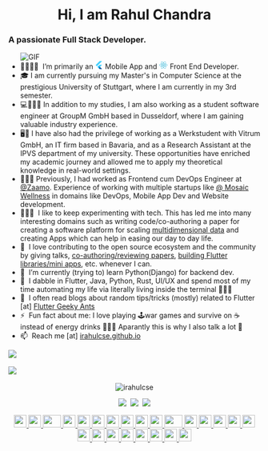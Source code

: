 <h1 align="center">Hi, I am Rahul Chandra
</h1>
<h3 align="left">A passionate Full Stack Developer. 
</h3>

<img align="right" alt="GIF" src="https://media.giphy.com/media/836HiJc7pgzy8iNXCn/giphy.gif" width="480px"/>

- 👨‍🎓🚀📝  &nbsp;I’m primarily an <img src="https://github.com/irahulcse/irahulcse/blob/master/assets/flutterio-icon.svg" height=16 /> Mobile App and <img src="https://github.com/irahulcse/irahulcse/blob/master/assets/react.svg" height=16 /> Front End Developer. 
- 🎓 I am currently pursuing my Master's in Computer Science at the prestigious University of Stuttgart, where I am currently in my 3rd semester. 
- 💻🔬👨‍💻 In addition to my studies, I am also working as a student software engineer at GroupM GmbH based in  Dusseldorf, where I am gaining valuable industry experience.
-  🖥️💼 I have also had the privilege of working as a Werkstudent with Vitrum GmbH, an IT firm based in Bavaria, and as a Research Assistant at the IPVS department of my university. These opportunities have enriched my academic journey and allowed me to apply my theoretical knowledge in real-world settings.
- 👨🏻‍💻 Previously, I had worked as Frontend cum DevOps Engineer at [@Zaamo](https://www.zaamo.co/). Experience of working with multiple startups like [@ Mosaic Wellness](https://www.mosaicwellness.in/) in domains like DevOps, Mobile App Dev and Website development.
- 👨🏻‍🔬  &nbsp;I like to keep experimenting with tech. This has led me into many interesting domains such as writing code/co-authoring a paper for creating a software platform for scaling [multidimensional data](https://joss.theoj.org/papers/10.21105/joss.02006) and creating Apps which can help in easing our day to day life.
- 🤗  &nbsp;I love contributing to the open source ecosystem and the community by giving talks, [co-authoring/reviewing papers](https://joss.theoj.org/papers/10.21105/joss.02006), [building Flutter libraries/mini apps](https://github.com/irahulcse/A-Complete-Guide-To-Flutter), etc. whenever I can.
- 🌱  &nbsp;I’m currently (trying to) learn Python(Django) for backend dev.
- 💬  &nbsp;I dabble in Flutter, Java, Python, Rust, UI/UX and spend most of my time automating my life via literally living inside the terminal 🤷🏻‍♂️
- 📝  &nbsp;I often read blogs about random tips/tricks (mostly) related to Flutter [at] [Flutter Geeky Ants](https://blog.geekyants.com/flutter/home?gi=7972c64db096)
- ⚡️  &nbsp;Fun fact about me: I love playing 🕹war games and survive on ☕️ instead of energy drinks 🙇🏻‍♂️ Aparantly this is why I also talk a lot 🤔
- 📫  &nbsp;Reach me [at] [irahulcse.github.io](https://irahulcse.github.io)

<a href="https://github.com/antonkomarev/github-profile-views-counter">
    <img src="https://komarev.com/ghpvc/?username=irahulcse&style=for-the-badge">
</a>

[Ÿ HŸPE]: https://yhype.me
[GitHub Profile Views Counter]: https://github.com/antonkomarev/github-profile-views-counter

![](https://hit.yhype.me/github/profile?user_id=1849174)
<!-- <p align="center"><img src="http://sachinchopra.codes/DeviCon/icons/react/react-original-wordmark.svg" alt="react" width="40" height="40"/> <img src="http://sachinchopra.codes/DeviCon/icons/angularjs/angularjs-original.svg" alt="angularjs" width="40" height="40"/> <img src="http://sachinchopra.codes/DeviCon/icons/bootstrap/bootstrap-plain.svg" alt="bootstrap" width="40" height="40"/> <img src="http://sachinchopra.codes/DeviCon/icons/django/django-original.svg" alt="django" width="40" height="40"/> <img src="http://sachinchopra.codes/DeviCon/icons/docker/docker-original-wordmark.svg" alt="docker" width="40" height="40"/> <img src="http://sachinchopra.codes/DeviCon/icons/html5/html5-original-wordmark.svg" alt="html5" width="40" height="40"/> <img src="http://sachinchopra.codes/DeviCon/icons/java/java-original-wordmark.svg" alt="java" width="40" height="40"/> <img src="http://sachinchopra.codes/DeviCon/icons/javascript/javascript-original.svg" alt="javascript" width="40" height="40"/> <img src="http://sachinchopra.codes/DeviCon/icons/mongodb/mongodb-original-wordmark.svg" alt="mongodb" width="40" height="40"/> <img src="http://sachinchopra.codes/DeviCon/icons/mysql/mysql-original-wordmark.svg" alt="mysql" width="40" height="40"/> <img src="http://sachinchopra.codes/DeviCon/icons/ruby/ruby-original-wordmark.svg" alt="ruby" width="40" height="40"/> <img src="http://sachinchopra.codes/DeviCon/icons/nodejs/nodejs-original-wordmark.svg" alt="nodejs" width="40" height="40"/> <img src="http://sachinchopra.codes/DeviCon/icons/python/python-original-wordmark.svg" alt="python" width="40" height="40"/><img src="http://sachinchopra.codes/DeviCon/icons/nginx/nginx-original.svg" alt="nginx" width="40" height="40"/></p><p align="center"> -->

<p align="center"><img src="https://github-readme-stats.vercel.app/api?username=irahulcse&show_icons=true" alt="irahulcse" /> </p>
<p align="center">
<a href="https://twitter.com/1rahulchandra1"><img height="29" src="https://github.com/sbis04/sbis04/raw/master/images/twitter_ic.png"></a>&nbsp;
<a href="https://www.linkedin.com/in/rahul-chandra-a8371b11b/"><img height="29" src="https://github.com/sbis04/sbis04/raw/master/images/linkedin_ic.png"></a>&nbsp;
<a href="https://wa.me/4917634461365"><img height="29" src="https://github.com/sbis04/sbis04/raw/master/images/whatsapp_ic.png">
</p>
  
<div align="center">
    <img src="https://cultofthepartyparrot.com/parrots/hd/githubparrot.gif" width="25" height="25"/>
    <img src="https://cultofthepartyparrot.com/flags/hd/iranparrot.gif" width="25" height="25"/>
    <img src="https://cultofthepartyparrot.com/parrots/asyncparrot.gif" width="36" height="25"/>
    <img src="https://cultofthepartyparrot.com/parrots/exceptionallyfastparrot.gif" width="25" height="25"/>
    <img src="https://cultofthepartyparrot.com/parrots/hd/60fpsparrot.gif" width="25" height="25"/>
    <img src="https://cultofthepartyparrot.com/parrots/hd/jumpingparrot.gif" width="25" height="25"/>
    <img src="https://cultofthepartyparrot.com/parrots/hd/opensourceparrot.gif" width="25" height="25"/>
    <img src="https://cultofthepartyparrot.com/parrots/hd/dealwithitnowparrot.gif" width="25" height="25"/>
    <img src="https://cultofthepartyparrot.com/parrots/hd/hypnoparrotlight.gif" width="25" height="25"/>
    <img src="https://cultofthepartyparrot.com/parrots/databaseparrot.gif" width="25" height="25"/>
    <img src="https://cultofthepartyparrot.com/parrots/fixparrot.gif" width="36" height="25"/>
    <img src="https://cultofthepartyparrot.com/parrots/hd/laptop_parrot.gif" width="25" height="25"/>
    <img src="https://cultofthepartyparrot.com/parrots/hd/spinningparrot.gif" width="25" height="25"/>
    <img src="https://cultofthepartyparrot.com/parrots/hd/levitationparrot.gif" width="25" height="25"/>
    <img src="https://cultofthepartyparrot.com/parrots/hd/meldparrot.gif" width="25" height="25"/>
    <img src="https://cultofthepartyparrot.com/parrots/slomoparrot.gif" width="25" height="25"/>
    <img src="https://cultofthepartyparrot.com/parrots/hd/moonwalkingparrot.gif" width="25" height="25"/>
    <img src="https://cultofthepartyparrot.com/parrots/hd/stableparrot.gif" width="25" height="25"/>
    <img src="https://cultofthepartyparrot.com/parrots/hd/scienceparrot.gif" width="25" height="25"/>
    <img src="https://cultofthepartyparrot.com/parrots/hd/pirateparrot.gif" width="25" height="25"/>
    <img src="https://cultofthepartyparrot.com/parrots/hd/footballparrot.gif" width="25" height="25"/>
    <img src="https://cultofthepartyparrot.com/parrots/hd/illuminatiparrot.gif" width="25" height="25"/>
    <img src="https://cultofthepartyparrot.com/parrots/hd/hypnoparrotdark.gif" width="25" height="25"/>
    <img src="https://cultofthepartyparrot.com/parrots/hd/mustacheparrot.gif" width="25" height="25"/>
</div>

